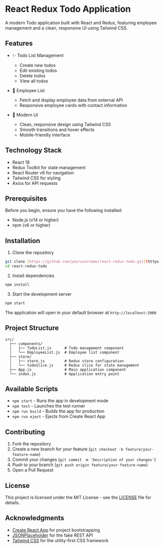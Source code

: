 # React Redux Todo Application

A modern Todo application built with React and Redux, featuring employee management and a clean, responsive UI using Tailwind CSS.

## Features

- ✨ Todo List Management
  - Create new todos
  - Edit existing todos
  - Delete todos
  - View all todos

- 👥 Employee List
  - Fetch and display employee data from external API
  - Responsive employee cards with contact information

- 🎨 Modern UI
  - Clean, responsive design using Tailwind CSS
  - Smooth transitions and hover effects
  - Mobile-friendly interface

## Technology Stack

- React 18
- Redux Toolkit for state management
- React Router v6 for navigation
- Tailwind CSS for styling
- Axios for API requests

## Prerequisites

Before you begin, ensure you have the following installed:
- Node.js (v14 or higher)
- npm (v6 or higher)

## Installation

1. Clone the repository
```bash
git clone [https://github.com/yourusername/react-redux-todo.git](https://github.com/RuntimeTerror6969/Todo-App)
cd react-redux-todo
```

2. Install dependencies
```bash
npm install
```

3. Start the development server
```bash
npm start
```

The application will open in your default browser at `http://localhost:3000`

## Project Structure

```
src/
  ├── components/
  │   ├── TodoList.js      # Todo management component
  │   └── EmployeeList.js  # Employee list component
  ├── store/
  │   ├── store.js         # Redux store configuration
  │   └── todoSlice.js     # Redux slice for state management
  ├── App.js               # Main application component
  └── index.js             # Application entry point
```

## Available Scripts

- `npm start` - Runs the app in development mode
- `npm test` - Launches the test runner
- `npm run build` - Builds the app for production
- `npm run eject` - Ejects from Create React App

## Contributing

1. Fork the repository
2. Create a new branch for your feature (`git checkout -b feature/your-feature-name`)
3. Commit your changes (`git commit -m 'Description of your changes'`)
4. Push to your branch (`git push origin feature/your-feature-name`)
5. Open a Pull Request

## License

This project is licensed under the MIT License - see the [LICENSE](LICENSE) file for details.

## Acknowledgments

- [Create React App](https://create-react-app.dev/) for project bootstrapping
- [JSONPlaceholder](https://jsonplaceholder.typicode.com/) for the fake REST API
- [Tailwind CSS](https://tailwindcss.com/) for the utility-first CSS framework
